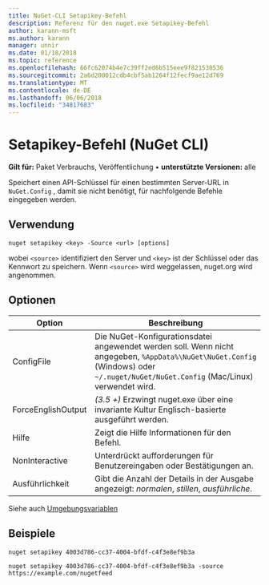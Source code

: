 ```yaml
---
title: NuGet-CLI Setapikey-Befehl
description: Referenz für den nuget.exe Setapikey-Befehl
author: karann-msft
ms.author: karann
manager: unnir
ms.date: 01/18/2018
ms.topic: reference
ms.openlocfilehash: 66fc62074b4e7c39ff2ed6b515eee9f821530536
ms.sourcegitcommit: 2a6d200012cdb4cbf5ab1264f12fecf9ae12d769
ms.translationtype: MT
ms.contentlocale: de-DE
ms.lasthandoff: 06/06/2018
ms.locfileid: "34817683"
---
```

# <a name="setapikey-command-nuget-cli"></a>Setapikey-Befehl (NuGet CLI)

**Gilt für:** Paket Verbrauchs, Veröffentlichung &bullet; **unterstützte Versionen:** alle

Speichert einen API-Schlüssel für einen bestimmten Server-URL in `NuGet.Config` , damit sie nicht benötigt, für nachfolgende Befehle eingegeben werden.

## <a name="usage"></a>Verwendung

```cli
nuget setapikey <key> -Source <url> [options]
```

wobei `<source>` identifiziert den Server und `<key>` ist der Schlüssel oder das Kennwort zu speichern. Wenn `<source>` wird weggelassen, nuget.org wird angenommen.

## <a name="options"></a>Optionen

| Option | Beschreibung |
| --- | --- |
| ConfigFile | Die NuGet-Konfigurationsdatei angewendet werden soll. Wenn nicht angegeben, `%AppData%\NuGet\NuGet.Config` (Windows) oder `~/.nuget/NuGet/NuGet.Config` (Mac/Linux) verwendet wird.|
| ForceEnglishOutput | *(3.5 +)*  Erzwingt nuget.exe über eine invariante Kultur Englisch-basierte ausgeführt werden. |
| Hilfe | Zeigt die Hilfe Informationen für den Befehl. |
| NonInteractive | Unterdrückt aufforderungen für Benutzereingaben oder Bestätigungen an. |
| Ausführlichkeit | Gibt die Anzahl der Details in der Ausgabe angezeigt: *normalen*, *stillen*, *ausführliche*. |

Siehe auch [Umgebungsvariablen](cli-ref-environment-variables.md)

## <a name="examples"></a>Beispiele

```cli
nuget setapikey 4003d786-cc37-4004-bfdf-c4f3e8ef9b3a

nuget setapikey 4003d786-cc37-4004-bfdf-c4f3e8ef9b3a -source https://example.com/nugetfeed
```

